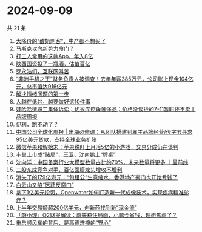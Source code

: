 # 2024-09-09

共 21 条

<!-- BEGIN 36KR -->
<!-- 最后更新时间 2024-09-09 05:01:04 +0800 -->
1. [大降价的“酸奶刺客”，中产都不想买了](https://36kr.com/p/2940696491956866)
1. [马斯克攻向新势力命门？](https://36kr.com/p/2940968780176263)
1. [打工人常用的这款App，年入8亿](https://36kr.com/p/2940661814925960)
1. [陕西国资投了一瓶酒，估值百亿](https://36kr.com/p/2939669977996167)
1. [罗永浩们，互联网叫苦](https://36kr.com/p/2940017553038470)
1. [“非洲手机之王”财务负责人被调查！去年年薪385万元，公司账上现金104亿元，总市值达916亿元](https://36kr.com/p/2938761424837506)
1. [解决情绪问题的第一步](https://36kr.com/p/2935733376572290)
1. [人越在低谷，越要做好这10件事](https://36kr.com/p/2938609449458312)
1. [娃哈哈遭职工集体诉讼；优衣库挖角奢侈品；价格没谈拢的7-11暂时还不卖丨品牌周报](https://36kr.com/p/2939620919090053)
1. [伊利，跑不动了？](https://36kr.com/p/2939466053262215)
1. [中国公司全球化周报 | 出海必修课：从团队搭建到雇主品牌经营/传字节寻求95亿美元贷款，支持全球业务扩张](https://36kr.com/p/2939843505576838)
1. [微信苹果和解始末：苹果税盯上月活5亿的小游戏，交易分成仍在谈判](https://36kr.com/p/2939730541501061)
1. [丰巢上市成“赌局”，王卫、沈南鹏上“牌桌”](https://36kr.com/p/2939848918785408)
1. [沈向洋：中国备案行业大模型数量占比约70%，未来数量将更多 ｜最前线](https://36kr.com/p/2940837121940359)
1. [二股东成竞争对手，百亿面膜龙头增收不增利](https://36kr.com/p/2939758721587846)
1. [消失了的179亿港元：“包租公”生意缩水，香港地产豪门也开始亏钱了](https://36kr.com/p/2939730044771200)
1. [白云山又陷“医药反腐门”](https://36kr.com/p/2939399535107206)
1. [拿下1亿美元投资，Openwater如何打造新一代成像技术，实现疾病精准诊疗？](https://36kr.com/p/2940636877003656)
1. [上半年交易额超200亿美元，创新药找到新“现金流”](https://36kr.com/p/2940636812630917)
1. [「蔚小理」Q2财报解读：蔚来稳住局面，小鹏会省钱，理想焦虑了？](https://36kr.com/p/2939719934664071)
1. [重启顺风车的背后，是高德难掩的“野心”](https://36kr.com/p/2940030195965312)
<!-- END 36KR -->